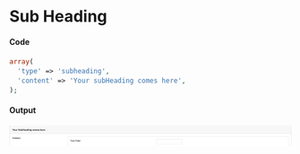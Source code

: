 # Sub Heading

#### Code <a id="example-code"></a>

```php
array(  
  'type' => 'subheading',  
  'content' => 'Your subHeading comes here',
);
```

#### Output  <a id="output-image"></a>

![](../../.gitbook/assets/subheading.jpg)

